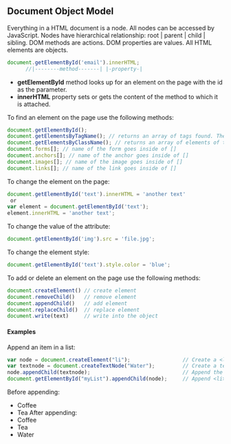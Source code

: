 ## Document Object Model
Everything in a HTML document is a node. All nodes can be accessed by JavaScript. Nodes have hierarchical relationship: root | parent | child | sibling. DOM methods are actions. DOM properties are values. All HTML elements are objects.
```javascript
document.getElementById('email').innerHTML;
      //|--------method-------| |-property-| 
```
- **getElementById** method looks up for an element on the page with the id as the parameter.
- **innerHTML** property sets or gets the content of the method to which it is attached.

To find an element on the page use the following methods:
```javascript
document.getElementById();
document.getElementsByTagName(); // returns an array of tags found. The
document.getElementsByClassName(); // returns an array of elements of this class
document.forms[]; // name of the form goes inside of []
document.anchors[]; // name of the anchor goes inside of []
document.images[]; // name of the image goes inside of []
document.links[]; // name of the link goes inside of []
```
To change the element on the page:
```javascript
document.getElementById('text').innerHTML = 'another text'
 or
var element = document.getElementById('text');
element.innerHTML = 'another text';
```
To change the value of the attribute:
```javascript
document.getElementById('img').src = 'file.jpg';
```
To change the element style:
```javascript
document.getElementById('text').style.color = 'blue';
```
To add or delete an element on the page use the following methods:
```javascript
document.createElement() // create element
document.removeChild()   // remove element
document.appendChild()   // add element
document.replaceChild()  // replace element
document.write(text)     // write into the object
```

#### Examples
Append an item in a list:
```javascript
var node = document.createElement("li");                 // Create a <li> node
var textnode = document.createTextNode("Water");         // Create a text node
node.appendChild(textnode);                              // Append the text to <li>
document.getElementById("myList").appendChild(node);     // Append <li> to <ul> with id="myList"
```
Before appending:
- Coffee
- Tea
After appending:
- Coffee
- Tea
- Water

